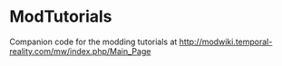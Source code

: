 # ModTutorials
Companion code for the modding tutorials at http://modwiki.temporal-reality.com/mw/index.php/Main_Page
